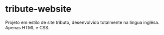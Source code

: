 # tribute-website
Projeto em estilo de site tributo, desenvolvido totalmente na lingua inglêsa. Apenas HTML e CSS.
